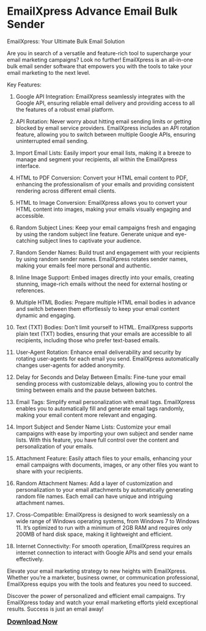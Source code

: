 # EmailXpress Advance Email Bulk Sender
EmailXpress: Your Ultimate Bulk Email Solution

Are you in search of a versatile and feature-rich tool to supercharge your email marketing campaigns? Look no further! EmailXpress is an all-in-one bulk email sender software that empowers you with the tools to take your email marketing to the next level.

Key Features:

1. Google API Integration: EmailXpress seamlessly integrates with the Google API, ensuring reliable email delivery and providing access to all the features of a robust email platform.

2. API Rotation: Never worry about hitting email sending limits or getting blocked by email service providers. EmailXpress includes an API rotation feature, allowing you to switch between multiple Google APIs, ensuring uninterrupted email sending.

3. Import Email Lists: Easily import your email lists, making it a breeze to manage and segment your recipients, all within the EmailXpress interface.

4. HTML to PDF Conversion: Convert your HTML email content to PDF, enhancing the professionalism of your emails and providing consistent rendering across different email clients.

5. HTML to Image Conversion: EmailXpress allows you to convert your HTML content into images, making your emails visually engaging and accessible.

6. Random Subject Lines: Keep your email campaigns fresh and engaging by using the random subject line feature. Generate unique and eye-catching subject lines to captivate your audience.

7. Random Sender Names: Build trust and engagement with your recipients by using random sender names. EmailXpress rotates sender names, making your emails feel more personal and authentic.

8. Inline Image Support: Embed images directly into your emails, creating stunning, image-rich emails without the need for external hosting or references.

9. Multiple HTML Bodies: Prepare multiple HTML email bodies in advance and switch between them effortlessly to keep your email content dynamic and engaging.

10. Text (TXT) Bodies: Don’t limit yourself to HTML. EmailXpress supports plain text (TXT) bodies, ensuring that your emails are accessible to all recipients, including those who prefer text-based emails.

11. User-Agent Rotation: Enhance email deliverability and security by rotating user-agents for each email you send. EmailXpress automatically changes user-agents for added anonymity.

12. Delay for Seconds and Delay Between Emails: Fine-tune your email sending process with customizable delays, allowing you to control the timing between emails and the pause between batches.

13. Email Tags: Simplify email personalization with email tags. EmailXpress enables you to automatically fill and generate email tags randomly, making your email content more relevant and engaging.

14. Import Subject and Sender Name Lists: Customize your email campaigns with ease by importing your own subject and sender name lists. With this feature, you have full control over the content and personalization of your emails.

15. Attachment Feature: Easily attach files to your emails, enhancing your email campaigns with documents, images, or any other files you want to share with your recipients.

16. Random Attachment Names: Add a layer of customization and personalization to your email attachments by automatically generating random file names. Each email can have unique and intriguing attachment names.

17. Cross-Compatible: EmailXpress is designed to work seamlessly on a wide range of Windows operating systems, from Windows 7 to Windows 11. It’s optimized to run with a minimum of 2GB RAM and requires only 200MB of hard disk space, making it lightweight and efficient.

18. Internet Connectivity: For smooth operation, EmailXpress requires an internet connection to interact with Google APIs and send your emails effectively.

Elevate your email marketing strategy to new heights with EmailXpress. Whether you’re a marketer, business owner, or communication professional, EmailXpress equips you with the tools and features you need to succeed.

Discover the power of personalized and efficient email campaigns. Try EmailXpress today and watch your email marketing efforts yield exceptional results. Success is just an email away!

**<font size="4">[Download Now](https://www.dedseec.com/product/emailxpress-advance-email-bulk-sender-software-free/)</font>**

